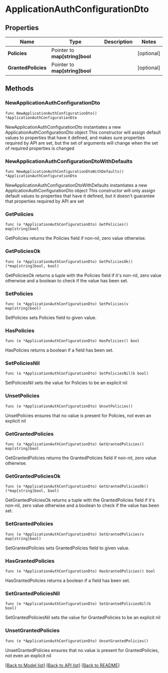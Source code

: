 # ApplicationAuthConfigurationDto

## Properties

Name | Type | Description | Notes
------------ | ------------- | ------------- | -------------
**Policies** | Pointer to **map[string]bool** |  | [optional] 
**GrantedPolicies** | Pointer to **map[string]bool** |  | [optional] 

## Methods

### NewApplicationAuthConfigurationDto

`func NewApplicationAuthConfigurationDto() *ApplicationAuthConfigurationDto`

NewApplicationAuthConfigurationDto instantiates a new ApplicationAuthConfigurationDto object
This constructor will assign default values to properties that have it defined,
and makes sure properties required by API are set, but the set of arguments
will change when the set of required properties is changed

### NewApplicationAuthConfigurationDtoWithDefaults

`func NewApplicationAuthConfigurationDtoWithDefaults() *ApplicationAuthConfigurationDto`

NewApplicationAuthConfigurationDtoWithDefaults instantiates a new ApplicationAuthConfigurationDto object
This constructor will only assign default values to properties that have it defined,
but it doesn't guarantee that properties required by API are set

### GetPolicies

`func (o *ApplicationAuthConfigurationDto) GetPolicies() map[string]bool`

GetPolicies returns the Policies field if non-nil, zero value otherwise.

### GetPoliciesOk

`func (o *ApplicationAuthConfigurationDto) GetPoliciesOk() (*map[string]bool, bool)`

GetPoliciesOk returns a tuple with the Policies field if it's non-nil, zero value otherwise
and a boolean to check if the value has been set.

### SetPolicies

`func (o *ApplicationAuthConfigurationDto) SetPolicies(v map[string]bool)`

SetPolicies sets Policies field to given value.

### HasPolicies

`func (o *ApplicationAuthConfigurationDto) HasPolicies() bool`

HasPolicies returns a boolean if a field has been set.

### SetPoliciesNil

`func (o *ApplicationAuthConfigurationDto) SetPoliciesNil(b bool)`

 SetPoliciesNil sets the value for Policies to be an explicit nil

### UnsetPolicies
`func (o *ApplicationAuthConfigurationDto) UnsetPolicies()`

UnsetPolicies ensures that no value is present for Policies, not even an explicit nil
### GetGrantedPolicies

`func (o *ApplicationAuthConfigurationDto) GetGrantedPolicies() map[string]bool`

GetGrantedPolicies returns the GrantedPolicies field if non-nil, zero value otherwise.

### GetGrantedPoliciesOk

`func (o *ApplicationAuthConfigurationDto) GetGrantedPoliciesOk() (*map[string]bool, bool)`

GetGrantedPoliciesOk returns a tuple with the GrantedPolicies field if it's non-nil, zero value otherwise
and a boolean to check if the value has been set.

### SetGrantedPolicies

`func (o *ApplicationAuthConfigurationDto) SetGrantedPolicies(v map[string]bool)`

SetGrantedPolicies sets GrantedPolicies field to given value.

### HasGrantedPolicies

`func (o *ApplicationAuthConfigurationDto) HasGrantedPolicies() bool`

HasGrantedPolicies returns a boolean if a field has been set.

### SetGrantedPoliciesNil

`func (o *ApplicationAuthConfigurationDto) SetGrantedPoliciesNil(b bool)`

 SetGrantedPoliciesNil sets the value for GrantedPolicies to be an explicit nil

### UnsetGrantedPolicies
`func (o *ApplicationAuthConfigurationDto) UnsetGrantedPolicies()`

UnsetGrantedPolicies ensures that no value is present for GrantedPolicies, not even an explicit nil

[[Back to Model list]](../README.md#documentation-for-models) [[Back to API list]](../README.md#documentation-for-api-endpoints) [[Back to README]](../README.md)


